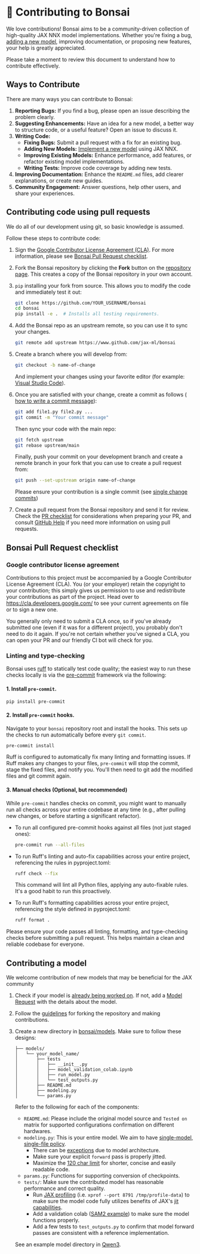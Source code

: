 # 🤝 Contributing to Bonsai

We love contributions! Bonsai aims to be a community-driven collection of high-quality JAX NNX model implementations. Whether you're fixing a bug, [adding a new model](#contributing-a-model), improving documentation, or proposing new features, your help is greatly appreciated.

Please take a moment to review this document to understand how to contribute effectively.


## Ways to Contribute

There are many ways you can contribute to Bonsai:

1.  **Reporting Bugs:** If you find a bug, please open an issue describing the problem clearly.
2.  **Suggesting Enhancements:** Have an idea for a new model, a better way to structure code, or a useful feature? Open an issue to discuss it.
3.  **Writing Code:**
    * **Fixing Bugs:** Submit a pull request with a fix for an existing bug.
    * **Adding New Models:** [Implement a new model](#contributing-a-model) using JAX NNX.
    * **Improving Existing Models:** Enhance performance, add features, or refactor existing model implementations.
    * **Writing Tests:** Improve code coverage by adding new tests.
4.  **Improving Documentation:** Enhance the `README.md` files, add clearer explanations, or create new guides.
5.  **Community Engagement:** Answer questions, help other users, and share your experiences.


## Contributing code using pull requests

We do all of our development using git, so basic knowledge is assumed.

Follow these steps to contribute code:

1. Sign the [Google Contributor License Agreement (CLA)](https://cla.developers.google.com/).
   For more information, please see [Bonsai Pull Request checklist](#bonsai-pull-request-checklist).

2. Fork the Bonsai repository by clicking the **Fork** button on the
   [repository page](http://www.github.com/jax-ml/bonsai). This creates
   a copy of the Bonsai repository in your own account.

3. `pip` installing your fork from source. This allows you to modify the code
   and immediately test it out:

   ```bash
   git clone https://github.com/YOUR_USERNAME/bonsai
   cd bonsai
   pip install -e .  # Installs all testing requirements.
   ```

4. Add the Bonsai repo as an upstream remote, so you can use it to sync your
   changes.

   ```bash
   git remote add upstream https://www.github.com/jax-ml/bonsai
   ```

5. Create a branch where you will develop from:

   ```bash
   git checkout -b name-of-change
   ```

   And implement your changes using your favorite editor (for example:
   [Visual Studio Code](https://code.visualstudio.com/)).

6. Once you are satisfied with your change, create a commit as follows (
   [how to write a commit message](https://chris.beams.io/posts/git-commit/)):

   ```bash
   git add file1.py file2.py ...
   git commit -m "Your commit message"
   ```

   Then sync your code with the main repo:

   ```bash
   git fetch upstream
   git rebase upstream/main
   ```

   Finally, push your commit on your development branch and create a remote
   branch in your fork that you can use to create a pull request from:

   ```bash
   git push --set-upstream origin name-of-change
   ```

   Please ensure your contribution is a single commit (see [single change commits](https://docs.jax.dev/en/latest/contributing.html#single-change-commits))

7. Create a pull request from the Bonsai repository and send it for review.
    Check the [PR checklist](#bonsai-pull-request-checklist) for considerations when preparing your PR, and
    consult [GitHub Help](https://help.github.com/articles/about-pull-requests/)
    if you need more information on using pull requests.

## Bonsai Pull Request checklist

### Google contributor license agreement

Contributions to this project must be accompanied by a Google Contributor License
Agreement (CLA). You (or your employer) retain the copyright to your contribution;
this simply gives us permission to use and redistribute your contributions as
part of the project. Head over to <https://cla.developers.google.com/> to see
your current agreements on file or to sign a new one.

You generally only need to submit a CLA once, so if you've already submitted one
(even if it was for a different project), you probably don't need to do it
again. If you're not certain whether you've signed a CLA, you can open your PR
and our friendly CI bot will check for you.

### Linting and type-checking

Bonsai uses [ruff](https://docs.astral.sh/ruff/) to statically test code quality; the
easiest way to run these checks locally is via the
[pre-commit](https://pre-commit.com/) framework via the following:

#### 1. Install `pre-commit`.
```bash
pip install pre-commit
```

#### 2. Install `pre-commit` hooks.
Navigate to your `bonsai` repository root and install the hooks. This sets up the checks to run automatically before every `git commit`.

```bash
pre-commit install
```

Ruff is configured to automatically fix many linting and formatting issues. If Ruff makes any changes to your files, `pre-commit` will stop the commit, stage the fixed files, and notify you. You'll then need to git add the modified files and git commit again.

#### 3. Manual checks (Optional, but recommended)

While `pre-commit` handles checks on commit, you might want to manually run all checks across your entire codebase at any time (e.g., after pulling new changes, or before starting a significant refactor).

* To run all configured pre-commit hooks against all files (not just staged ones):

    ```bash
    pre-commit run --all-files
    ```

* To run Ruff's linting and auto-fix capabilities across your entire project, referencing the rules in pyproject.toml:

    ```bash
    ruff check --fix
    ```
    This command will lint all Python files, applying any auto-fixable rules. It's a good habit to run this proactively.

* To run Ruff's formatting capabilities across your entire project, referencing the style defined in pyproject.toml:
    ```bash
    ruff format .
    ```

Please ensure your code passes all linting, formatting, and type-checking checks before submitting a pull request. This helps maintain a clean and reliable codebase for everyone.


## Contributing a model

We welcome contribution of new models that may be beneficial for the JAX community

1. Check if your model is [already being worked on](https://github.com/jax-ml/bonsai/issues?q=is%3Aissue%20state%3Aopen%20label%3A%22Model%20request%22). If not, add a [Model Request](https://github.com/jax-ml/bonsai/issues/new?template=model-request---enter-model-name-here-.md) with the details about the model.

2. Follow the [guidelines](#contributing-code-using-pull-requests) for forking the repository and making contributions.

3. Create a new directory in [bonsai/models](bonsai/models/). Make sure to follow these designs:

    ```
    ├── models/
    │   └── your_model_name/
    │       ├── tests
    │       │   ├── __init__.py
    │       │   ├── model_validation_colab.ipynb
    │       │   ├── run_model.py
    │       │   └── test_outputs.py
    │       ├── README.md
    │       ├── modeling.py
    │       └── params.py
    ```

    Refer to the following for each of the components:
    * `README.md`: Please include the original model source and `Tested on` matrix for supported configurations confirmation on different hardwares.
    * `modeling.py`: This is your entire model. We aim to have [single-model, single-file policy](https://huggingface.co/blog/transformers-design-philosophy).
      * There can be [exceptions](bonsai/models/sam2) due to model architecture.
      * Make sure your explicit `forward` pass is properly jitted.
      * Maximize the [120 char limit](pyproject.toml#L61) for shorter, concise and easily readable code.
    * `params.py`: Functions for supporting conversion of checkpoints.
    * `tests/`: Make sure the contributed model has reasonable performance and correct quality.
      * Run [JAX profiling](https://docs.jax.dev/en/latest/profiling.html#viewing-the-trace) (i.e. `xprof --port 8791 /tmp/profile-data`) to make sure the model code fully utilizes benefits of JAX's [jit capabilities](https://docs.jax.dev/en/latest/jit-compilation.html).
      * Add a validation colab ([SAM2 example](bonsai/models/sam2/tests/SAM2_image_predictor_example.ipynb)) to make sure the model functions properly.
      * Add a few tests to `test_outputs.py` to confirm that model forward passes are consistent with a reference implementation. 
   
   See an example model directory in [Qwen3](bonsai/models/qwen3).